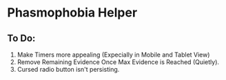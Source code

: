 # Phasmophobia Helper

## To Do:
1) Make Timers more appealing (Expecially in Mobile and Tablet View)
2) Remove Remaining Evidence Once Max Evidence is Reached (Quietly). 
3) Cursed radio button isn't persisting.
